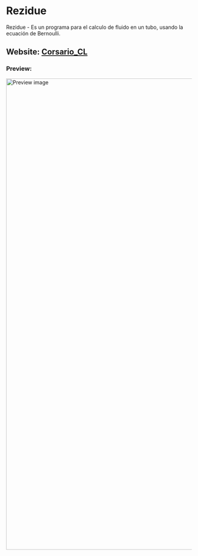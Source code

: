 # Rezidue
Rezidue - Es un programa para el calculo de fluido en un tubo, usando la ecuación de Bernoulli. 

## Website: [Corsario_CL](https://s99.cl)

### Preview: 
<img src="https://repository-images.githubusercontent.com/639519986/d5e27630-5875-4b40-a18f-c06bb3a129f9" alt="Preview image" width="1280">
